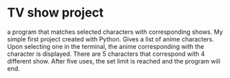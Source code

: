 # TV show project
a program that matches selected characters with corresponding shows.
My simple first project created with Python. Gives a list of anime characters. Upon selecting one in the terminal, 
the anime corresponding with the character is displayed.
There are 5 characters that correspond with 4 different show.
After five uses, the set limit is reached and the program will end.

